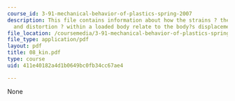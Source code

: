 ```yaml
---
course_id: 3-91-mechanical-behavior-of-plastics-spring-2007
description: This file contains information about how the strains ? the stretching
  and distortion ? within a loaded body relate to the body?s displacements.
file_location: /coursemedia/3-91-mechanical-behavior-of-plastics-spring-2007/411e40182a4d1b0649bc0fb34cc67ae4_08_kin.pdf
file_type: application/pdf
layout: pdf
title: 08_kin.pdf
type: course
uid: 411e40182a4d1b0649bc0fb34cc67ae4

---
```

None